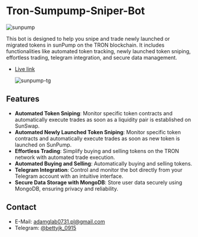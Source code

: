 # Tron-Sumpump-Sniper-Bot

![sunpump](https://github.com/user-attachments/assets/a3327faf-c2c2-4bab-ac1b-383ea1673911)

This bot is designed to help you snipe and trade newly launched or migrated tokens in sunPump on the TRON blockchain. It includes functionalities like automated token tracking, newly launched token sniping, effortless trading, telegram integration, and secure data management.

- [Live link](https://t.me/sunpump_tron_sniper_bot)

  ![sunpump-tg](https://github.com/user-attachments/assets/a8701743-ff99-4113-bc23-2441f438934b)

## Features

- **Automated Token Sniping**: Monitor specific token contracts and automatically execute trades as soon as a liquidity pair is established on SunSwap.
- **Automated Newly Launched Token Sniping**: Monitor specific token contracts and automatically execute trades as soon as new token is launched on SunPump.
- **Effortless Trading**: Simplify buying and selling tokens on the TRON network with automated trade execution.
- **Automated Buying and Selling**: Automatically buying and selling tokens.
- **Telegram Integration**: Control and monitor the bot directly from your Telegram account with an intuitive interface.
- **Secure Data Storage with MongoDB**: Store user data securely using MongoDB, ensuring privacy and reliability.

## Contact

- E-Mail: adamglab0731.pl@gmail.com
- Telegram: [@bettyjk_0915](https://t.me/bettyjk_0915)
